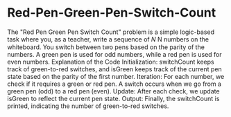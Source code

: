 # Red-Pen-Green-Pen-Switch-Count
The "Red Pen Green Pen Switch Count" problem is a simple logic-based task where you, as a teacher, write a sequence of  𝑁 N numbers on the whiteboard. You switch between two pens based on the parity of the numbers. A green pen is used for odd numbers, while a red pen is used for even numbers.
Explanation of the Code
Initialization: switchCount keeps track of green-to-red switches, and isGreen keeps track of the current pen state based on the parity of the first number.
Iteration: For each number, we check if it requires a green or red pen. A switch occurs when we go from a green pen (odd) to a red pen (even).
Update: After each check, we update isGreen to reflect the current pen state.
Output: Finally, the switchCount is printed, indicating the number of green-to-red switches.
